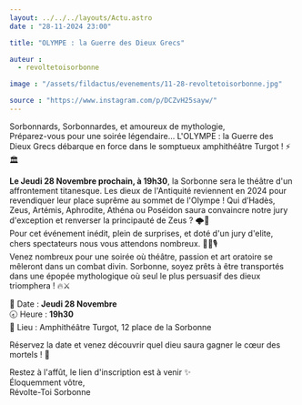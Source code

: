 ```yaml
---
layout: ../../../layouts/Actu.astro
date : "28-11-2024 23:00"

title: "OLYMPE : la Guerre des Dieux Grecs"

auteur :
  - revoltetoisorbonne

image : "/assets/fildactus/evenements/11-28-revoltetoisorbonne.jpg"

source : "https://www.instagram.com/p/DCZvH25sayw/"
---
```


Sorbonnards, Sorbonnardes, et amoureux de mythologie,  
Préparez-vous pour une soirée légendaire... L'OLYMPE : la Guerre des Dieux Grecs débarque en force dans le somptueux amphithéâtre Turgot ! ⚡🏛️

__Le Jeudi 28 Novembre prochain, à 19h30__, la Sorbonne sera le théâtre d'un affrontement titanesque. Les dieux de l'Antiquité reviennent en 2024 pour revendiquer leur place suprême au sommet de l'Olympe ! Qui d’Hadès, Zeus, Artémis, Aphrodite, Athéna ou Poséidon saura convaincre notre jury d'exception et renverser la principauté de Zeus ? 🌩️👑  
Pour cet événement inédit, plein de surprises, et doté d'un jury d'elite, chers spectateurs nous vous attendons nombreux. 💫👑🎙️  
Venez nombreux pour une soirée où théâtre, passion et art oratoire se mêleront dans un combat divin. Sorbonne, soyez prêts à être transportés dans une épopée mythologique où seul le plus persuasif des dieux triomphera ! 🔥⚔️

📅 Date : __Jeudi 28 Novembre__  
🕣 Heure : __19h30__  
📍 Lieu : Amphithéâtre Turgot, 12 place de la Sorbonne

Réservez la date et venez découvrir quel dieu saura gagner le cœur des mortels ! 🌟

Restez à l'affût, le lien d'inscription est à venir ✨  
Éloquemment vôtre,  
Révolte-Toi Sorbonne